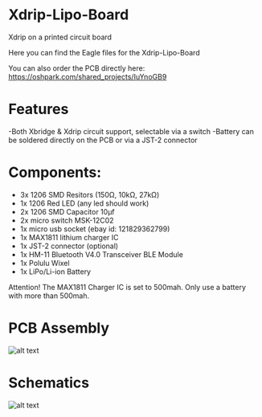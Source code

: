 # Xdrip-Lipo-Board
Xdrip on a printed circuit board

Here you can find the Eagle files for the Xdrip-Lipo-Board

You can also order the PCB directly here: https://oshpark.com/shared_projects/IuYnoGB9

# Features

-Both Xbridge & Xdrip circuit support, selectable via a switch
-Battery can be soldered directly on the PCB or via a JST-2 connector

# Components:

- 3x 1206 SMD Resitors (150Ω, 10kΩ, 27kΩ)
- 1x 1206 Red LED (any led should work)
- 2x 1206 SMD Capacitor 10μf
- 2x micro switch MSK-12C02
- 1x micro usb socket (ebay id: 121829362799)
- 1x MAX1811 lithium charger IC
- 1x JST-2 connector (optional)
- 1x HM-11 Bluetooth V4.0 Transceiver BLE Module
- 1x Polulu Wixel
- 1x LiPo/Li-ion Battery

Attention! The MAX1811 Charger IC is set to 500mah. Only use a battery with more than 500mah.

# PCB Assembly

![alt text](https://github.com/mzst123/Xdrip-Lipo-Board/blob/master/PCB%20Layout.png)


# Schematics

![alt text](https://github.com/mzst123/Xdrip-Lipo-Board/blob/master/Schematics.png)